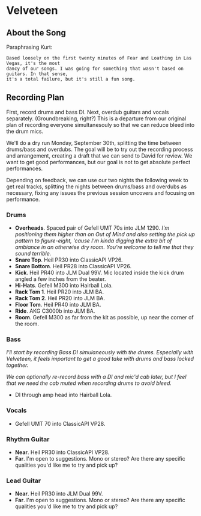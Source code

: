 # Velveteen

## About the Song

Paraphrasing Kurt:

```
Based loosely on the first twenty minutes of Fear and Loathing in Las Vegas, it's the most 
dancy of our songs. I was going for something that wasn't based on guitars. In that sense, 
it's a total failure, but it's still a fun song.
```

## Recording Plan

First, record drums and bass DI. Next, overdub guitars and vocals separately. (Groundbreaking, right?)
This is a departure from our original plan of recording everyone simultanesouly so that we can reduce bleed
into the drum mics.

We'll do a dry run Monday, September 30th, splitting the time between drums/bass and overdubs. The goal will
be to try out the recording process and arrangement, creating a draft that we can send to David for review.
We want to get good performances, but our goal is not to get absolute perfect performances.

Depending on feedback, we can use our two nights the following week to get real tracks, splitting the nights
between drums/bass and overdubs as necessary, fixing any issues the previous session uncovers and focusing 
on performance.

### Drums

 - **Overheads**. Spaced pair of Gefell UMT 70s into JLM 1290. _I'm positioning them higher than on
    _Out of Mind_ and also setting the pick up pattern to figure-eight, 'cause I'm kinda digging the extra
    bit of ambiance in an otherwise dry room. You're welcome to tell me that they sound terrible._
 - **Snare Top**. Heil PR30 into ClassicAPI VP26.
 - **Snare Bottom**. Heil PR28 into ClassicAPI VP26.
 - **Kick**. Heil PR40 into JLM Dual 99V. Mic located inside the kick drum angled a few inches from the beater.
 - **Hi-Hats**. Gefell M300 into Hairball Lola.
 - **Rack Tom 1**. Heil PR20 into JLM BA.
 - **Rack Tom 2**. Heil PR20 into JLM BA.
 - **Floor Tom**. Heil PR40 into JLM BA.
 - **Ride**. AKG C3000b into JLM BA.
 - **Room**. Gefell M300 as far from the kit as possible, up near the corner of the room.

### Bass

_I'll start by recording Bass DI simulaneously with the drums. Especially with Velveteen, it feels important
to get a good take with drums and bass locked together._

_We can optionally re-record bass with a DI and mic'd cab later, but I feel that we need the cab muted when recording 
drums to avoid bleed._

 - DI through amp head into Hairball Lola.

### Vocals

 - Gefell UMT 70 into ClassicAPI VP28.

### Rhythm Guitar

 - **Near**. Heil PR30 into ClassicAPI VP28.
 - **Far**. I'm open to suggestions. Mono or stereo? Are there any specific qualities you'd like me to try
    and pick up?

### Lead Guitar

 - **Near**. Heil PR30 into JLM Dual 99V.
 - **Far**. I'm open to suggestions. Mono or stereo? Are there any specific qualities you'd like me to try
    and pick up?
